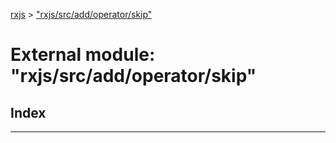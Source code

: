[rxjs](../README.md) > ["rxjs/src/add/operator/skip"](../modules/_rxjs_src_add_operator_skip_.md)

# External module: "rxjs/src/add/operator/skip"

## Index

---

